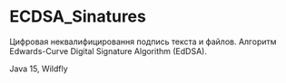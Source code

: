 # ECDSA_Sinatures

Цифровая неквалифицировання подпись текста и файлов. Алгоритм Edwards-Curve Digital Signature Algorithm (EdDSA).

Java 15, Wildfly
